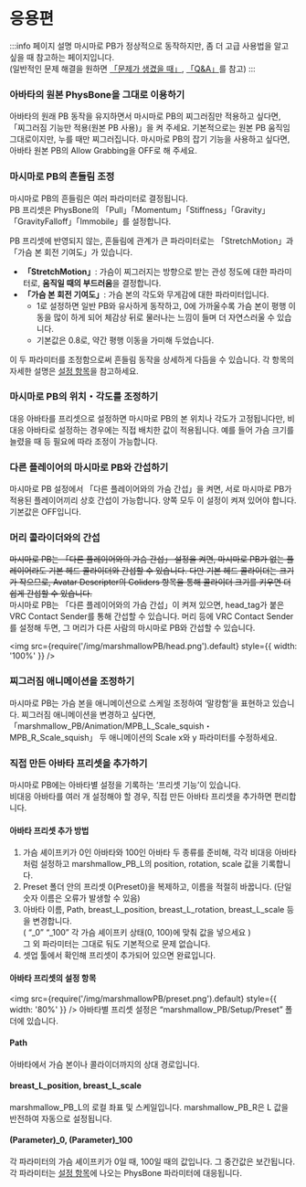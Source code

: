 # 응용편

:::info 페이지 설명
마시마로 PB가 정상적으로 동작하지만, 좀 더 고급 사용법을 알고 싶을 때 참고하는 페이지입니다.  
(일반적인 문제 해결을 원하면 [「문제가 생겼을 때」](https://wataame89.github.io/documents-wataameya/marshmallowPB/howtouse/addition), [「Q&A」](https://wataame89.github.io/documents-wataameya/marshmallowPB/qa)를 참고)
:::

### 아바타의 원본 PhysBone을 그대로 이용하기

아바타의 원래 PB 동작을 유지하면서 마시마로 PB의 찌그러짐만 적용하고 싶다면, 「찌그러짐 기능만 적용(원본 PB 사용)」을 켜 주세요. 기본적으로는 원본 PB 움직임 그대로이지만, 누를 때만 찌그러집니다. 마시마로 PB의 잡기 기능을 사용하고 싶다면, 아바타 원본 PB의 Allow Grabbing을 OFF로 해 주세요.

### 마시마로 PB의 흔들림 조정

마시마로 PB의 흔들림은 여러 파라미터로 결정됩니다.  
PB 프리셋은 PhysBone의 「Pull」「Momentum」「Stiffness」「Gravity」「GravityFalloff」「Immobile」를 설정합니다.

PB 프리셋에 반영되지 않는, 흔들림에 관계가 큰 파라미터로는 「StretchMotion」과 「가슴 본 회전 기여도」가 있습니다.

- **「StretchMotion」**: 가슴이 찌그러지는 방향으로 받는 관성 정도에 대한 파라미터로, **움직일 때의 부드러움**을 결정합니다.
- **「가슴 본 회전 기여도」**: 가슴 본의 각도와 무게감에 대한 파라미터입니다.
  - 1로 설정하면 일반 PB와 유사하게 동작하고, 0에 가까울수록 가슴 본이 평행 이동을 많이 하게 되어 체감상 뒤로 물러나는 느낌이 들며 더 자연스러울 수 있습니다.
  - 기본값은 0.8로, 약간 평행 이동을 가미해 두었습니다.

이 두 파라미터를 조정함으로써 흔들림 동작을 상세하게 다듬을 수 있습니다. 각 항목의 자세한 설명은 [설정 항목](https://wataame89.github.io/documents-wataameya/marshmallowPB/howtouse/setup)을 참고하세요.

### 마시마로 PB의 위치・각도를 조정하기

대응 아바타를 프리셋으로 설정하면 마시마로 PB의 본 위치나 각도가 고정됩니다만, 비대응 아바타로 설정하는 경우에는 직접 배치한 값이 적용됩니다. 예를 들어 가슴 크기를 늘렸을 때 등 필요에 따라 조정이 가능합니다.

### 다른 플레이어의 마시마로 PB와 간섭하기

마시마로 PB 설정에서 「다른 플레이어와의 가슴 간섭」을 켜면, 서로 마시마로 PB가 적용된 플레이어끼리 상호 간섭이 가능합니다. 양쪽 모두 이 설정이 켜져 있어야 합니다. 기본값은 OFF입니다.

### 머리 콜라이더와의 간섭

~~마시마로 PB는 「다른 플레이어와의 가슴 간섭」 설정을 켜면, 마시마로 PB가 없는 플레이어라도 기본 헤드 콜라이더와 간섭할 수 있습니다. 다만 기본 헤드 콜라이더는 크기가 작으므로, Avatar Descripter의 Coliders 항목을 통해 콜라이더 크기를 키우면 더 쉽게 간섭할 수 있습니다.~~  
마시마로 PB는 「다른 플레이어와의 가슴 간섭」이 켜져 있으면, head_tag가 붙은 VRC Contact Sender를 통해 간섭할 수 있습니다. 머리 등에 VRC Contact Sender를 설정해 두면, 그 머리가 다른 사람의 마시마로 PB와 간섭할 수 있습니다.

<img
src={require('/img/marshmallowPB/head.png').default}
style={{ width: '100%' }}
/>

### 찌그러짐 애니메이션을 조정하기

마시마로 PB는 가슴 본을 애니메이션으로 스케일 조정하여 ‘말캉함’을 표현하고 있습니다. 찌그러짐 애니메이션을 변경하고 싶다면, 「marshmallow_PB/Animation/MPB_L_Scale_squish・MPB_R_Scale_squish」 두 애니메이션의 Scale x와 y 파라미터를 수정하세요.

### 직접 만든 아바타 프리셋을 추가하기

마시마로 PB에는 아바타별 설정을 기록하는 ‘프리셋 기능’이 있습니다.  
비대응 아바타를 여러 개 설정해야 할 경우, 직접 만든 아바타 프리셋을 추가하면 편리합니다.

#### 아바타 프리셋 추가 방법

1. 가슴 셰이프키가 0인 아바타와 100인 아바타 두 종류를 준비해, 각각 비대응 아바타처럼 설정하고 marshmallow_PB_L의 position, rotation, scale 값을 기록합니다.
2. Preset 폴더 안의 프리셋 0(Preset0)을 복제하고, 이름을 적절히 바꿉니다. (단일 숫자 이름은 오류가 발생할 수 있음)
3. 아바타 이름, Path, breast_L_position, breast_L_rotation, breast_L_scale 등을 변경합니다.  
   ( “\_0” “\_100” 각 가슴 셰이프키 상태(0, 100)에 맞춰 값을 넣으세요 )  
   그 외 파라미터는 그대로 둬도 기본적으로 문제 없습니다.
4. 셋업 툴에서 확인해 프리셋이 추가되어 있으면 완료입니다.

#### 아바타 프리셋의 설정 항목

<img
src={require('/img/marshmallowPB/preset.png').default}
style={{ width: '80%' }}
/>
아바타별 프리셋 설정은 “marshmallow_PB/Setup/Preset” 폴더에 있습니다.

#### Path

아바타에서 가슴 본이나 콜라이더까지의 상대 경로입니다.

#### breast_L_position, breast_L_scale

marshmallow_PB_L의 로컬 좌표 및 스케일입니다. marshmallow_PB_R은 L 값을 반전하여 자동으로 설정됩니다.

#### (Parameter)\_0, (Parameter)\_100

각 파라미터의 가슴 셰이프키가 0일 때, 100일 때의 값입니다. 그 중간값은 보간됩니다. 각 파라미터는 [설정 항목](https://wataame89.github.io/documents-wataameya/marshmallowPB/howtouse/setup)에 나오는 PhysBone 파라미터에 대응됩니다.

<!-- 직접 제작한 비대응 아바타용 프리셋을 공식으로 제공해 주실 경우에는 [이 Google Form](https://forms.gle/9qfEqBHDyiEisy4G9)을 통해 보내주시면 감사하겠습니다. -->

<!-- ### 툴을 쓰지 않고 직접 도입(Prefab 등)
툴을 사용하지 않고 마시마로 PB를 수동 도입하고 싶을 경우, (비권장) 아래 영상을 참고해 주세요.
<iframe width="280" height="158" src="https://www.youtube.com/embed/pKpk3hQhihc?si=trFn__bA0hqWF_76" title="YouTube video player" frameBorder="0" allow="accelerometer; autoplay; clipboard-write; encrypted-media; gyroscope; picture-in-picture; web-share" allowFullScreen></iframe> -->
